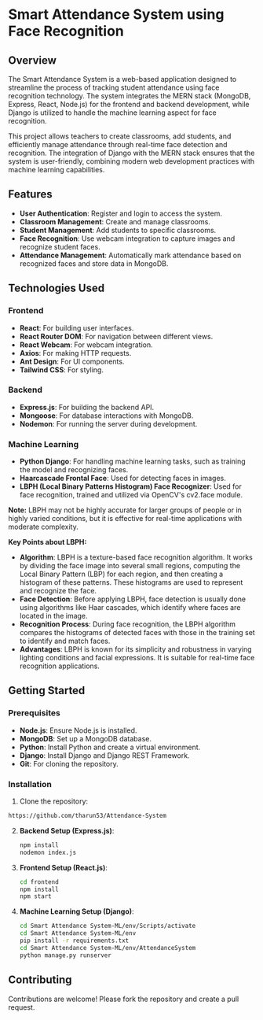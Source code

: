 # **Smart Attendance System using Face Recognition**

## **Overview**

The Smart Attendance System is a web-based application designed to streamline the process of tracking student attendance using face recognition technology. The system integrates the MERN stack (MongoDB, Express, React, Node.js) for the frontend and backend development, while Django is utilized to handle the machine learning aspect for face recognition.

This project allows teachers to create classrooms, add students, and efficiently manage attendance through real-time face detection and recognition. The integration of Django with the MERN stack ensures that the system is user-friendly, combining modern web development practices with machine learning capabilities.

## **Features**

- **User Authentication**: Register and login to access the system.
- **Classroom Management**: Create and manage classrooms.
- **Student Management**: Add students to specific classrooms.
- **Face Recognition**: Use webcam integration to capture images and recognize student faces.
- **Attendance Management**: Automatically mark attendance based on recognized faces and store data in MongoDB.

## **Technologies Used**

### **Frontend**

- **React**: For building user interfaces.
- **React Router DOM**: For navigation between different views.
- **React Webcam**: For webcam integration.
- **Axios**: For making HTTP requests.
- **Ant Design**: For UI components.
- **Tailwind CSS**: For styling.

### **Backend**

- **Express.js**: For building the backend API.
- **Mongoose**: For database interactions with MongoDB.
- **Nodemon**: For running the server during development.

### **Machine Learning**

- **Python Django**: For handling machine learning tasks, such as training the model and recognizing faces.
- **Haarcascade Frontal Face**: Used for detecting faces in images.
- **LBPH (Local Binary Patterns Histogram) Face Recognizer**: Used for face recognition, trained and utilized via OpenCV's cv2.face module.

**Note:** LBPH may not be highly accurate for larger groups of people or in highly varied conditions, but it is effective for real-time applications with moderate complexity.

**Key Points about LBPH:**

- **Algorithm**: LBPH is a texture-based face recognition algorithm. It works by dividing the face image into several small regions, computing the Local Binary Pattern (LBP) for each region, and then creating a histogram of these patterns. These histograms are used to represent and recognize the face.
- **Face Detection**: Before applying LBPH, face detection is usually done using algorithms like Haar cascades, which identify where faces are located in the image.
- **Recognition Process**: During face recognition, the LBPH algorithm compares the histograms of detected faces with those in the training set to identify and match faces.
- **Advantages**: LBPH is known for its simplicity and robustness in varying lighting conditions and facial expressions. It is suitable for real-time face recognition applications.

## **Getting Started**

### **Prerequisites**

- **Node.js**: Ensure Node.js is installed.
- **MongoDB**: Set up a MongoDB database.
- **Python**: Install Python and create a virtual environment.
- **Django**: Install Django and Django REST Framework.
- **Git**: For cloning the repository.

### **Installation**

1. Clone the repository:
```bash
https://github.com/tharun53/Attendance-System
```


2. **Backend Setup (Express.js)**:

   ```bash
   npm install
   nodemon index.js
   ```

3. **Frontend Setup (React.js)**:

   ```bash
   cd frontend
   npm install
   npm start
   ```

4. **Machine Learning Setup (Django)**:
   ```bash
   cd Smart Attendance System-ML/env/Scripts/activate
   cd Smart Attendance System-ML/env
   pip install -r requirements.txt
   cd Smart Attendance System-ML/env/AttendanceSystem
   python manage.py runserver
   ```

## **Contributing**

Contributions are welcome! Please fork the repository and create a pull request.
